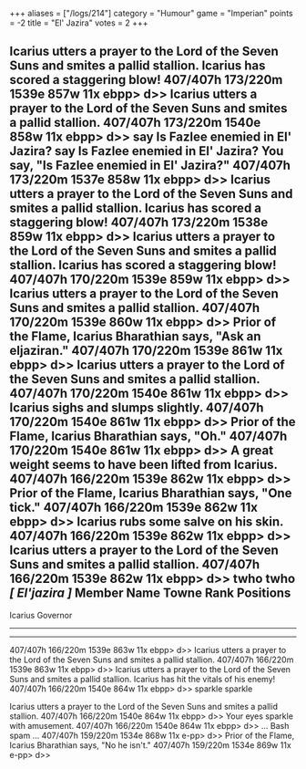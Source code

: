 +++
aliases = ["/logs/214"]
category = "Humour"
game = "Imperian"
points = -2
title = "El' Jazira"
votes = 2
+++

Icarius utters a prayer to the Lord of the Seven Suns and smites a pallid 
stallion.
Icarius has scored a staggering blow!
407/407h 173/220m 1539e 857w 11x ebpp> d>> 
Icarius utters a prayer to the Lord of the Seven Suns and smites a pallid 
stallion.
407/407h 173/220m 1540e 858w 11x ebpp> d>> say Is Fazlee  enemied in El' Jazira?
say Is Fazlee  enemied in El' Jazira?
You say, "Is Fazlee enemied in El' Jazira?"
407/407h 173/220m 1537e 858w 11x ebpp> d>> 
Icarius utters a prayer to the Lord of the Seven Suns and smites a pallid 
stallion.
Icarius has scored a staggering blow!
407/407h 173/220m 1538e 859w 11x ebpp> d>> 
Icarius utters a prayer to the Lord of the Seven Suns and smites a pallid 
stallion.
Icarius has scored a staggering blow!
407/407h 170/220m 1539e 859w 11x ebpp> d>> 
Icarius utters a prayer to the Lord of the Seven Suns and smites a pallid 
stallion.
407/407h 170/220m 1539e 860w 11x ebpp> d>> 
Prior of the Flame, Icarius Bharathian says, "Ask an eljaziran."
407/407h 170/220m 1539e 861w 11x ebpp> d>> 
Icarius utters a prayer to the Lord of the Seven Suns and smites a pallid 
stallion.
407/407h 170/220m 1540e 861w 11x ebpp> d>> 
Icarius sighs and slumps slightly.
407/407h 170/220m 1540e 861w 11x ebpp> d>> 
Prior of the Flame, Icarius Bharathian says, "Oh."
407/407h 170/220m 1540e 861w 11x ebpp> d>> 
A great weight seems to have been lifted from Icarius.
407/407h 166/220m 1539e 862w 11x ebpp> d>> 
Prior of the Flame, Icarius Bharathian says, "One tick."
407/407h 166/220m 1539e 862w 11x ebpp> d>> 
Icarius rubs some salve on his skin.
407/407h 166/220m 1539e 862w 11x ebpp> d>> 
Icarius utters a prayer to the Lord of the Seven Suns and smites a pallid 
stallion.
407/407h 166/220m 1539e 862w 11x ebpp> d>> twho
twho
*********************************[ El'jazira ]*********************************
Member Name       Towne Rank        Positions                                
-------------------------------------------------------------------------------
Icarius                             Governor
*******
*******************************************************************************
407/407h 166/220m 1539e 863w 11x ebpp> d>> 
Icarius utters a prayer to the Lord of the Seven Suns and smites a pallid 
stallion.
407/407h 166/220m 1539e 863w 11x ebpp> d>> 
Icarius utters a prayer to the Lord of the Seven Suns and smites a pallid 
stallion.
Icarius has hit the vitals of his enemy!
407/407h 166/220m 1540e 864w 11x ebpp> d>> sparkle
sparkle

Icarius utters a prayer to the Lord of the Seven Suns and smites a pallid 
stallion.
407/407h 166/220m 1540e 864w 11x ebpp> d>> 
Your eyes sparkle with amusement.
407/407h 166/220m 1540e 864w 11x ebpp> d>> 
...
Bash spam
...
407/407h 159/220m 1534e 868w 11x e-pp> d>> 
Prior of the Flame, Icarius Bharathian says, "No he isn't."
407/407h 159/220m 1534e 869w 11x e-pp> d>> 

